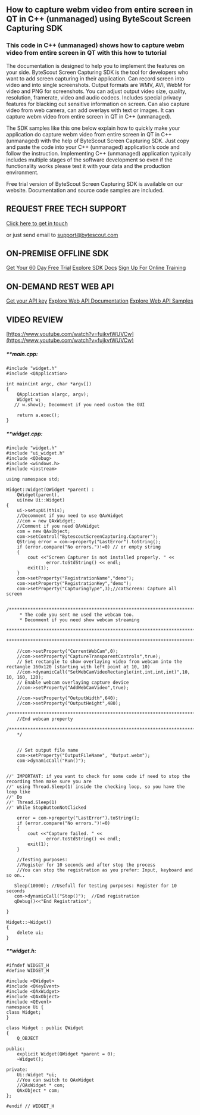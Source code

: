 ## How to capture webm video from entire screen in QT in C++ (unmanaged) using ByteScout Screen Capturing SDK

### This code in C++ (unmanaged) shows how to capture webm video from entire screen in QT with this how to tutorial

The documentation is designed to help you to implement the features on your side. ByteScout Screen Capturing SDK is the tool for developers who want to add screen capturing in their application. Can record screen into video and into single screenshots. Output formats are WMV, AVI, WebM for video and PNG for screenshots. You can adjust output video size, quality, resolution, framerate, video and audio codecs. Includes special privacy features for blacking out sensitive information on screen. Can also capture video from web camera, can add overlays with text or images. It can capture webm video from entire screen in QT in C++ (unmanaged).

The SDK samples like this one below explain how to quickly make your application do capture webm video from entire screen in QT in C++ (unmanaged) with the help of ByteScout Screen Capturing SDK. Just copy and paste the code into your C++ (unmanaged) application’s code and follow the instruction. Implementing C++ (unmanaged) application typically includes multiple stages of the software development so even if the functionality works please test it with your data and the production environment.

Free trial version of ByteScout Screen Capturing SDK is available on our website. Documentation and source code samples are included.

## REQUEST FREE TECH SUPPORT

[Click here to get in touch](https://bytescout.zendesk.com/hc/en-us/requests/new?subject=ByteScout%20Screen%20Capturing%20SDK%20Question)

or just send email to [support@bytescout.com](mailto:support@bytescout.com?subject=ByteScout%20Screen%20Capturing%20SDK%20Question) 

## ON-PREMISE OFFLINE SDK 

[Get Your 60 Day Free Trial](https://bytescout.com/download/web-installer?utm_source=github-readme)
[Explore SDK Docs](https://bytescout.com/documentation/index.html?utm_source=github-readme)
[Sign Up For Online Training](https://academy.bytescout.com/)


## ON-DEMAND REST WEB API

[Get your API key](https://pdf.co/documentation/api?utm_source=github-readme)
[Explore Web API Documentation](https://pdf.co/documentation/api?utm_source=github-readme)
[Explore Web API Samples](https://github.com/bytescout/ByteScout-SDK-SourceCode/tree/master/PDF.co%20Web%20API)

## VIDEO REVIEW

[https://www.youtube.com/watch?v=fujkvtWUVCw](https://www.youtube.com/watch?v=fujkvtWUVCw)




<!-- code block begin -->

##### ****main.cpp:**
    
```
#include "widget.h"
#include <QApplication>

int main(int argc, char *argv[])
{
    QApplication a(argc, argv);
    Widget w;
   // w.show(); Decomment if you need custom the GUI

    return a.exec();
}

```

<!-- code block end -->    

<!-- code block begin -->

##### ****widget.cpp:**
    
```
#include "widget.h"
#include "ui_widget.h"
#include <QDebug>
#include <windows.h>
#include <iostream>

using namespace std;

Widget::Widget(QWidget *parent) :
    QWidget(parent),
    ui(new Ui::Widget)
{
    ui->setupUi(this);
    //Decomment if you need to use QAxWidget
    //com = new QAxWidget;
    //Comment if you need QAxWidget
    com = new QAxObject;
    com->setControl("BytescoutScreenCapturing.Capturer");
    QString error = com->property("LastError").toString();
    if (error.compare("No errors.")!=0) // or empty string
    {
        cout <<"Screen Capturer is not installed properly. " <<
               error.toStdString() << endl;
        exit(1);
    }
    com->setProperty("RegistrationName","demo");
    com->setProperty("RegistrationKey","demo");
    com->setProperty("CapturingType",3);//catScreen: Capture all screen

    /************************************************************************************
     * The code you sent me used the webcam too.
     * Decomment if you need show webcam streaming
     *************************************************************************************
     *************************************************************************************/

    //com->setProperty("CurrentWebCam",0);
    //com->setProperty("CaptureTransparentControls",true);
    // Set rectangle to show overlaying video from webcam into the rectangle 160x120 (starting with left point at 10, 10)
    //com->dynamicCall("SetWebCamVideoRectangle(int,int,int,int)",10, 10, 160, 120);
    // Enable webcam overlaying capture device
    //com->setProperty("AddWebCamVideo",true);

    //com->setProperty("OutputWidth",640);
    //com->setProperty("OutputHeight",480);
    /**************************************************************************************
    //End webcam property
    /***************************************************************************************
    */


    // Set output file name
    com->setProperty("OutputFileName", "Output.webm");
    com->dynamicCall("Run()");


//' IMPORTANT: if you want to check for some code if need to stop the recording then make sure you are 
//' using Thread.Sleep(1) inside the checking loop, so you have the loop like
//' Do 
//' Thread.Sleep(1) 
//' While StopButtonNotClicked

    error = com->property("LastError").toString();
    if (error.compare("No errors.")!=0)
    {
        cout <<"Capture failed. " <<
               error.toStdString() << endl;
        exit(1);
    }

    //Testing purposes:
    //Register for 10 seconds and after stop the process
    //You can stop the registration as you prefer: Input, keyboard and so on..

   Sleep(10000); //Usefull for testing purposes: Register for 10 seconds
   com->dynamicCall("Stop()");  //End registration
   qDebug()<<"End Registration";

}

Widget::~Widget()
{
    delete ui;
}

```

<!-- code block end -->    

<!-- code block begin -->

##### ****widget.h:**
    
```
#ifndef WIDGET_H
#define WIDGET_H

#include <QWidget>
#include <QKeyEvent>
#include <QAxWidget>
#include <QAxObject>
#include <QEvent>
namespace Ui {
class Widget;
}

class Widget : public QWidget
{
    Q_OBJECT
    
public:
    explicit Widget(QWidget *parent = 0);
    ~Widget();
    
private:
    Ui::Widget *ui;
    //You can switch to QAxWidget
    //QAxWidget * com;
    QAxObject * com;
};

#endif // WIDGET_H

```

<!-- code block end -->